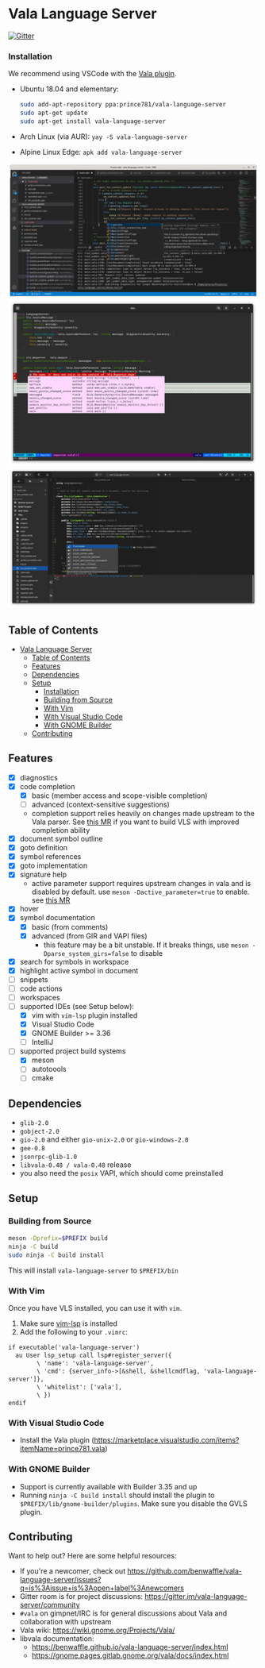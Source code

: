 # Vala Language Server
[![Gitter](https://badges.gitter.im/vala-language-server/community.svg)](https://gitter.im/vala-language-server/community)

### Installation

We recommend using VSCode with the [Vala plugin](https://marketplace.visualstudio.com/items?itemName=prince781.vala).

- Ubuntu 18.04 and elementary:

    ```sh
    sudo add-apt-repository ppa:prince781/vala-language-server
    sudo apt-get update
    sudo apt-get install vala-language-server
    ```

- Arch Linux (via AUR): `yay -S vala-language-server`

- Alpine Linux Edge: `apk add vala-language-server`


![vls-vscode](images/vls-vscode.png)
![vls-vim](images/vls-vim.png)
![vls-gb](images/vls-gb.png)

## Table of Contents
- [Vala Language Server](#vala-language-server)
  - [Table of Contents](#table-of-contents)
  - [Features](#features)
  - [Dependencies](#dependencies)
  - [Setup](#setup)
    - [Installation](#installation)
    - [Building from Source](#building-from-source)
    - [With Vim](#with-vim)
    - [With Visual Studio Code](#with-visual-studio-code)
    - [With GNOME Builder](#with-gnome-builder)
  - [Contributing](#contributing)

## Features
- [x] diagnostics
- [x] code completion
    - [x] basic (member access and scope-visible completion)
    - [ ] advanced (context-sensitive suggestions)
    - completion support relies heavily on changes made upstream to the Vala parser. See [this MR](https://gitlab.gnome.org/GNOME/vala/-/merge_requests/95) if you want to build VLS with improved completion ability
- [x] document symbol outline
- [x] goto definition
- [x] symbol references
- [x] goto implementation
- [x] signature help
    - active parameter support requires upstream changes in vala and is disabled by default. use `meson -Dactive_parameter=true` to enable. see [this MR](https://gitlab.gnome.org/GNOME/vala/-/merge_requests/95)
- [x] hover
- [x] symbol documentation
    - [x] basic (from comments)
    - [x] advanced (from GIR and VAPI files)
        - this feature may be a bit unstable. If it breaks things, use `meson -Dparse_system_girs=false` to disable
- [x] search for symbols in workspace
- [x] highlight active symbol in document
- [ ] snippets
- [ ] code actions
- [ ] workspaces
- [ ] supported IDEs (see Setup below):
    - [x] vim with `vim-lsp` plugin installed
    - [x] Visual Studio Code
    - [x] GNOME Builder >= 3.36
    - [ ] IntelliJ
- [ ] supported project build systems
    - [x] meson
    - [ ] autotoools
    - [ ] cmake

## Dependencies
- `glib-2.0`
- `gobject-2.0`
- `gio-2.0` and either `gio-unix-2.0` or `gio-windows-2.0`
- `gee-0.8`
- `jsonrpc-glib-1.0`
- `libvala-0.48 / vala-0.48` release
- you also need the `posix` VAPI, which should come preinstalled

## Setup

### Building from Source
```sh
meson -Dprefix=$PREFIX build
ninja -C build
sudo ninja -C build install
```

This will install `vala-language-server` to `$PREFIX/bin`

### With Vim
Once you have VLS installed, you can use it with `vim`.

1. Make sure [vim-lsp](https://github.com/prabirshrestha/vim-lsp) is installed
2. Add the following to your `.vimrc`:

```vim
if executable('vala-language-server')
  au User lsp_setup call lsp#register_server({
        \ 'name': 'vala-language-server',
        \ 'cmd': {server_info->[&shell, &shellcmdflag, 'vala-language-server']},
        \ 'whitelist': ['vala'],
        \ })
endif
```

### With Visual Studio Code
- Install the Vala plugin (https://marketplace.visualstudio.com/items?itemName=prince781.vala)

### With GNOME Builder
- Support is currently available with Builder 3.35 and up
- Running `ninja -C build install` should install the plugin to `$PREFIX/lib/gnome-builder/plugins`. Make sure you disable the GVLS plugin.

## Contributing
Want to help out? Here are some helpful resources:

- If you're a newcomer, check out https://github.com/benwaffle/vala-language-server/issues?q=is%3Aissue+is%3Aopen+label%3Anewcomers
- Gitter room is for project discussions: https://gitter.im/vala-language-server/community
- `#vala` on gimpnet/IRC is for general discussions about Vala and collaboration with upstream
- Vala wiki: https://wiki.gnome.org/Projects/Vala/
- libvala documentation:
    - https://benwaffle.github.io/vala-language-server/index.html
    - https://gnome.pages.gitlab.gnome.org/vala/docs/index.html
